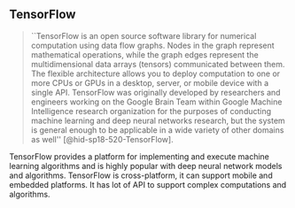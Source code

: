 TensorFlow
----------


> ``TensorFlow is an open source software library for numerical
> computation using data flow graphs. Nodes in the graph represent
> mathematical operations, while the graph edges represent the
> multidimensional data arrays (tensors) communicated between
> them. The flexible architecture allows you to deploy computation to
> one or more CPUs or GPUs in a desktop, server, or mobile device with
> a single API. TensorFlow was originally developed by researchers and
> engineers working on the Google Brain Team within Google Machine
> Intelligence research organization for the purposes of conducting
> machine learning and deep neural networks research, but the system
> is general enough to be applicable in a wide variety of other
> domains as well'' [@hid-sp18-520-TensorFlow].

TensorFlow provides a platform for implementing and execute machine
learning algorithms and is highly popular with deep neural network
models and algorithms. TensorFlow is cross-platform, it can support
mobile and embedded platforms. It has lot of API to support complex
computations and algorithms.
